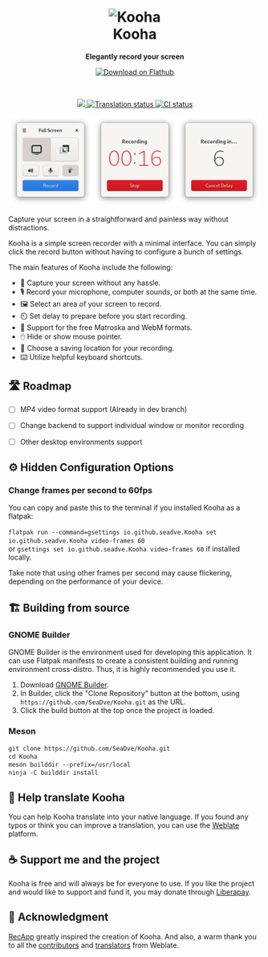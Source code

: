 <h1 align="center">
  <img src="data/logo/io.github.seadve.Kooha.svg" alt="Kooha" width="192" height="192"/><br>
  Kooha
</h1>

<p align="center"><strong>Elegantly record your screen</strong></p>

<p align="center">
  <a href="https://flathub.org/apps/details/io.github.seadve.Kooha"><img width="200" alt="Download on Flathub" src="https://flathub.org/assets/badges/flathub-badge-en.png"/></a>
</p>

<br>
<p align="center">
  <a href="https://liberapay.com/SeaDve/">
    <img src="https://img.shields.io/liberapay/receives/SeaDve.svg?logo=liberapay">
  </a>
  <a href="https://hosted.weblate.org/engage/kooha/">
    <img src="https://hosted.weblate.org/widgets/kooha/-/pot-file/svg-badge.svg" alt="Translation status" />
  </a>
  <a href="https://github.com/SeaDve/Kooha/actions/workflows/testing.yml">
    <img src="https://github.com/SeaDve/Kooha/actions/workflows/testing.yml/badge.svg" alt="CI status"/>
  </a>
</p>

<p align="center">
  <img src="screenshots/Kooha-preview.png" alt="Preview"/>
</p>

Capture your screen in a straightforward and painless way without distractions.

Kooha is a simple screen recorder with a minimal interface. You can simply click
the record button without having to configure a bunch of settings.

The main features of Kooha include the following:
* 🎥 Capture your screen without any hassle.
* 🎙️ Record your microphone, computer sounds, or both at the same time.
* 🖼️ Select an area of your screen to record.
* ⏲️ Set delay to prepare before you start recording.
* 📼 Support for the free Matroska and WebM formats.
* 🖱️ Hide or show mouse pointer.
* 💾 Choose a saving location for your recording.
* ⌨️ Utilize helpful keyboard shortcuts.


## 🛣️ Roadmap

- [ ] MP4 video format support (Already in dev branch)
- [ ] Change backend to support individual window or monitor recording
- [ ] Other desktop environments support


## ⚙️ Hidden Configuration Options

### Change frames per second to 60fps

You can copy and paste this to the terminal if you installed Kooha as a flatpak:

`flatpak run --command=gsettings io.github.seadve.Kooha set io.github.seadve.Kooha video-frames 60`<br/> 
or `gsettings set io.github.seadve.Kooha video-frames 60` if installed locally.

Take note that using other frames per second may cause flickering, depending on
the performance of your device. 


## 🏗️ Building from source

### GNOME Builder
GNOME Builder is the environment used for developing this application. 
It can use Flatpak manifests to create a consistent building and running 
environment cross-distro. Thus, it is highly recommended you use it.

1. Download [GNOME Builder](https://flathub.org/apps/details/org.gnome.Builder).
2. In Builder, click the "Clone Repository" button at the bottom, using `https://github.com/SeaDve/Kooha.git` as the URL.
3. Click the build button at the top once the project is loaded.

### Meson
```
git clone https://github.com/SeaDve/Kooha.git
cd Kooha
meson builddir --prefix=/usr/local
ninja -C builddir install
```


## 🙌 Help translate Kooha
You can help Kooha translate into your native language. If you found any typos 
or think you can improve a translation, you can use the [Weblate](https://hosted.weblate.org/engage/kooha/) platform.


## ☕ Support me and the project

Kooha is free and will always be for everyone to use. If you like the project and
would like to support and fund it, you may donate through [Liberapay](https://liberapay.com/SeaDve/).


## 💝 Acknowledgment

[RecApp](https://github.com/amikha1lov/RecApp) greatly inspired the creation of Kooha. 
And also, a warm thank you to all the [contributors](https://github.com/SeaDve/Kooha/graphs/contributors) 
and [translators](https://hosted.weblate.org/engage/kooha/) from Weblate.
